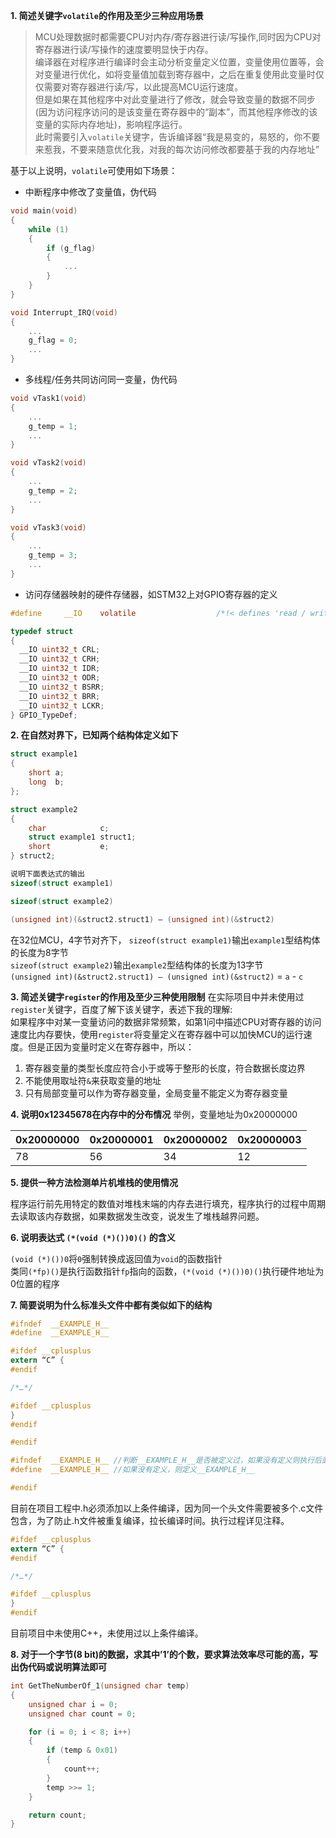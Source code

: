 **1. 简述关键字`volatile`的作用及至少三种应用场景**

> MCU处理数据时都需要CPU对内存/寄存器进行读/写操作,同时因为CPU对寄存器进行读/写操作的速度要明显快于内存。  
> 编译器在对程序进行编译时会主动分析变量定义位置，变量使用位置等，会对变量进行优化，如将变量值加载到寄存器中，之后在重复使用此变量时仅仅需要对寄存器进行读/写，以此提高MCU运行速度。  
> 但是如果在其他程序中对此变量进行了修改，就会导致变量的数据不同步(因为访问程序访问的是该变量在寄存器中的“副本”，而其他程序修改的该变量的实际内存地址)，影响程序运行。  
> 此时需要引入`volatile`关键字，告诉编译器“我是易变的，易怒的，你不要来惹我，不要来随意优化我，对我的每次访问修改都要基于我的内存地址”

基于以上说明，`volatile`可使用如下场景：

* 中断程序中修改了变量值，伪代码

```c
void main(void)
{
    while (1)
    {
        if (g_flag)
        {
			...
        }
    }
}
```

```c
void Interrupt_IRQ(void)
{
    ...
    g_flag = 0;
    ...
}
```

* 多线程/任务共同访问同一变量，伪代码

```c
void vTask1(void)
{
	...
    g_temp = 1;
    ...
}

void vTask2(void)
{
	...
    g_temp = 2;
	...
}

void vTask3(void)
{
	...
    g_temp = 3;
	...
}
```

* 访问存储器映射的硬件存储器，如STM32上对GPIO寄存器的定义

```c
#define     __IO    volatile                  /*!< defines 'read / write' permissions   */

typedef struct
{
  __IO uint32_t CRL;
  __IO uint32_t CRH;
  __IO uint32_t IDR;
  __IO uint32_t ODR;
  __IO uint32_t BSRR;
  __IO uint32_t BRR;
  __IO uint32_t LCKR;
} GPIO_TypeDef;
```

**2. 在自然对界下，已知两个结构体定义如下**

```c
struct example1
{
    short a;
    long  b;
};

struct example2
{
    char            c;
    struct example1 struct1;
    short           e;
} struct2;

说明下面表达式的输出
sizeof(struct example1)

sizeof(struct example2)

(unsigned int)(&struct2.struct1) – (unsigned int)(&struct2)
```

在32位MCU，4字节对齐下，
`sizeof(struct example1)`输出`example1`型结构体的长度为8字节  
`sizeof(struct example2)`输出`example2`型结构体的长度为13字节  
`(unsigned int)(&struct2.struct1) – (unsigned int)(&struct2)` = `a` - `c`

**3. 简述关键字`register`的作用及至少三种使用限制**
在实际项目中并未使用过`register`关键字，百度了解下该关键字，表述下我的理解:  
如果程序中对某一变量访问的数据非常频繁，如第1问中描述CPU对寄存器的访问速度比内存要快，使用`register`将变量定义在寄存器中可以加快MCU的运行速度。但是正因为变量时定义在寄存器中，所以：

1. 寄存器变量的类型长度应符合小于或等于整形的长度，符合数据长度边界
2. 不能使用取址符`&`来获取变量的地址
3. 只有局部变量可以作为寄存器变量，全局变量不能定义为寄存器变量

**4. 说明0x12345678在内存中的分布情况**
举例，变量地址为0x20000000

|  0x20000000   | 0x20000001  |  0x20000002   | 0x20000003  |
|  ----  | ----  |  ----  | ----  |
| 78  | 56 | 34 | 12 |


**5. 提供一种方法检测单片机堆栈的使用情况**

程序运行前先用特定的数值对堆栈末端的内存去进行填充，程序执行的过程中周期去读取该内存数据，如果数据发生改变，说发生了堆栈越界问题。

**6. 说明表达式 `(*(void (*)())0)()` 的含义**

`(void (*)())0`将`0`强制转换成返回值为`void`的函数指针  
类同`(*fp)()`是执行函数指针`fp`指向的函数，`(*(void (*)())0)()`执行硬件地址为0位置的程序

**7. 简要说明为什么标准头文件中都有类似如下的结构**

```c
#ifndef  __EXAMPLE_H__
#define  __EXAMPLE_H__

#ifdef __cplusplus
extern “C” {
#endif

/*…*/

#ifdef __cplusplus
}
#endif

#endif
```

```c
#ifndef  __EXAMPLE_H__ //判断__EXAMPLE_H__是否被定义过，如果没有定义则执行后面的程序段，如果定义了直接执行`#endif`后面的程序
#define  __EXAMPLE_H__ //如果没有定义，则定义__EXAMPLE_H__

#endif
```

目前在项目工程中.h必须添加以上条件编译，因为同一个头文件需要被多个.c文件包含，为了防止.h文件被重复编译，拉长编译时间。执行过程详见注释。

```c
#ifdef __cplusplus
extern “C” {
#endif

/*…*/

#ifdef __cplusplus
}
#endif
```

目前项目中未使用C++，未使用过以上条件编译。

**8. 对于一个字节(8 bit)的数据，求其中’1’的个数，要求算法效率尽可能的高，写出伪代码或说明算法即可**

```c
int GetTheNumberOf_1(unsigned char temp)
{
    unsigned char i = 0;
    unsigned char count = 0;

    for (i = 0; i < 8; i++)
    {
        if (temp & 0x01)
        {
            count++;
        }
        temp >>= 1;
    }

    return count;
}
```
